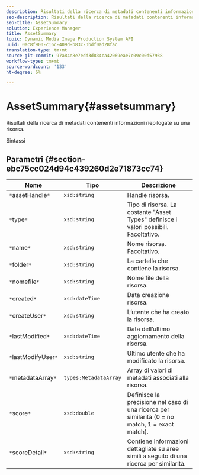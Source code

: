 ```yaml
---
description: Risultati della ricerca di metadati contenenti informazioni riepilogate su una risorsa.
seo-description: Risultati della ricerca di metadati contenenti informazioni riepilogate su una risorsa.
seo-title: AssetSummary
solution: Experience Manager
title: AssetSummary
topic: Dynamic Media Image Production System API
uuid: 0ac8f900-c16c-409d-b83c-3bdf0ad28fac
translation-type: tm+mt
source-git-commit: 97a84e8e7edd3d834ca42069eae7c09c00d57938
workflow-type: tm+mt
source-wordcount: '133'
ht-degree: 6%

---
```



# AssetSummary{#assetsummary}

Risultati della ricerca di metadati contenenti informazioni riepilogate su una risorsa.

Sintassi

## Parametri {#section-ebc75cc024d94c439260d2e71873cc74}

| Nome | Tipo | Descrizione |
|---|---|---|
| `*`assetHandle`*` | `xsd:string` | Handle risorsa. |
| `*`type`*` | `xsd:string` | Tipo di risorsa. La costante &quot;Asset Types&quot; definisce i valori possibili. Facoltativo. |
| `*`name`*` | `xsd:string` | Nome risorsa. Facoltativo. |
| `*`folder`*` | `xsd:string` | La cartella che contiene la risorsa. |
| `*`nomefile`*` | `xsd:string` | Nome file della risorsa. |
| `*`created`*` | `xsd:dateTime` | Data creazione risorsa. |
| `*`createUser`*` | `xsd:string` | L’utente che ha creato la risorsa. |
| `*`lastModified`*` | `xsd:dateTime` | Data dell’ultimo aggiornamento della risorsa. |
| `*`lastModifyUser`*` | `xsd:string` | Ultimo utente che ha modificato la risorsa. |
| `*`metadataArray`*` | `types:MetadataArray` | Array di valori di metadati associati alla risorsa. |
| `*`score`*` | `xsd:double` | Definisce la precisione nel caso di una ricerca per similarità (0 = no match, 1 = exact match). |
| `*`scoreDetail`*` | `xsd:string` | Contiene informazioni dettagliate su aree simili a seguito di una ricerca per similarità. |

